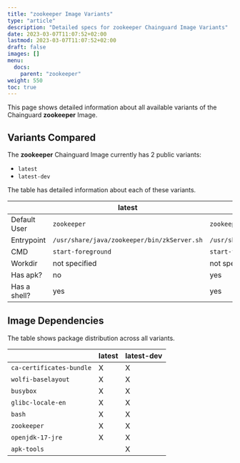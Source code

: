 ```yaml
---
title: "zookeeper Image Variants"
type: "article"
description: "Detailed specs for zookeeper Chainguard Image Variants"
date: 2023-03-07T11:07:52+02:00
lastmod: 2023-03-07T11:07:52+02:00
draft: false
images: []
menu:
  docs:
    parent: "zookeeper"
weight: 550
toc: true
---
```


This page shows detailed information about all available variants of the Chainguard **zookeeper** Image.

## Variants Compared
The **zookeeper** Chainguard Image currently has 2 public variants: 

- `latest`
- `latest-dev`

The table has detailed information about each of these variants.

|              | latest                                      | latest-dev                                  |
|--------------|---------------------------------------------|---------------------------------------------|
| Default User | `zookeeper`                                 | `zookeeper`                                 |
| Entrypoint   | `/usr/share/java/zookeeper/bin/zkServer.sh` | `/usr/share/java/zookeeper/bin/zkServer.sh` |
| CMD          | `start-foreground`                          | `start-foreground`                          |
| Workdir      | not specified                               | not specified                               |
| Has apk?     | no                                          | yes                                         |
| Has a shell? | yes                                         | yes                                         |

## Image Dependencies
The table shows package distribution across all variants.

|                          | latest | latest-dev |
|--------------------------|--------|------------|
| `ca-certificates-bundle` | X      | X          |
| `wolfi-baselayout`       | X      | X          |
| `busybox`                | X      | X          |
| `glibc-locale-en`        | X      | X          |
| `bash`                   | X      | X          |
| `zookeeper`              | X      | X          |
| `openjdk-17-jre`         | X      | X          |
| `apk-tools`              |        | X          |
